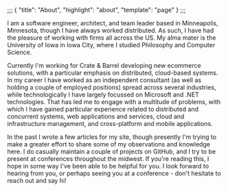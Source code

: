;;;
{
	"title": "About",
	"highlight": "about",
	"template": "page"
}
;;;

I am a software engineer, architect, and team leader based in Minneapolis, Minnesota, though I have always worked distributed. As such, I have had the pleasure of working with firms all across the US. My alma mater is the University of Iowa in Iowa City, where I studied Philosophy and Computer Science.

Currently I'm working for Crate & Barrel developing new ecommerce solutions, with a particular emphasis on distributed, cloud-based systems. In my career I have worked as an independent consultant (as well as holding a couple of employed positions) spread across several industries, while technologically I have largely focussed on Microsoft and .NET technologies. That has led me to engage with a multitude of problems, with which I have gained particular experience related to distributed and concurrent systems, web applications and services, cloud and infrastructure management, and cross-platform and mobile applications.

In the past I wrote a few articles for my site, though presently I'm trying to make a greater effort to share some of my observations and knowledge here. I do casually maintain a couple of projects on GitHub, and I try to be present at conferences throughout the midwest. If you're reading this, I hope in some way I've been able to be helpful for you. I look forward to hearing from you, or perhaps seeing you at a conference - don't hesitate to reach out and say hi!


